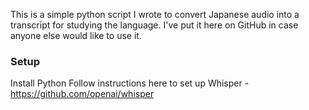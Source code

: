 This is a simple python script I wrote to convert Japanese audio into a transcript for studying the language. I've put it here on GitHub in case anyone else would like to use it.

### Setup
Install Python
Follow instructions here to set up Whisper - https://github.com/openai/whisper
